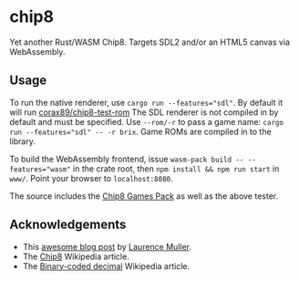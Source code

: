 # chip8

Yet another Rust/WASM Chip8.  Targets SDL2 and/or an HTML5 canvas via WebAssembly.

## Usage

To run the native renderer, use `cargo run --features="sdl"`.  By default it will run [corax89/chip8-test-rom](https://github.com/corax89/chip8-test-rom)  The SDL renderer is not compiled in by default and must be specified.  Use `--rom/-r` to pass a game name: `cargo run --features="sdl" -- -r brix`.  Game ROMs are compiled in to the library.

To build the WebAssembly frontend, issue `wasm-pack build -- --features="wasm"` in the crate root, then `npm install && npm run start` in `www/`.  Point your browser to `localhost:8080`.

The source includes the [Chip8 Games Pack](https://www.zophar.net/pdroms/chip8/chip-8-games-pack.html) as well as the above tester.

## Acknowledgements

* This [awesome blog post](http://www.multigesture.net/articles/how-to-write-an-emulator-chip-8-interpreter/) by [Laurence Muller](http://www.multigesture.net/about/).
* The [Chip8](https://en.wikipedia.org/wiki/CHIP-8) Wikipedia article.
* The [Binary-coded decimal](https://en.wikipedia.org/wiki/Binary-coded_decimal) Wikipedia article.